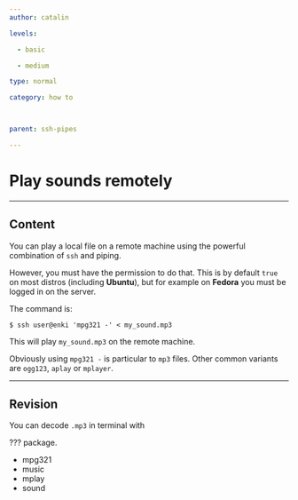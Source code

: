 ```yaml
---
author: catalin

levels:

  - basic

  - medium

type: normal

category: how to



parent: ssh-pipes

---
```


# Play sounds remotely

---
## Content

You can play a local file on a remote machine using the powerful combination of `ssh` and piping.

However, you must have the permission to do that. This is by default `true` on most distros (including **Ubuntu**), but for example on **Fedora** you must be logged in on the server.

The command is:
```
$ ssh user@enki 'mpg321 -' < my_sound.mp3
```

This will play `my_sound.mp3` on the remote machine. 

Obviously using `mpg321 -` is particular to `mp3` files. Other common variants are `ogg123`, `aplay` or `mplayer`.

---
## Revision

You can decode `.mp3` in terminal with

??? package.

* mpg321
* music
* mplay
* sound

